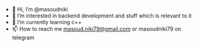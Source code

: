 - 👋 Hi, I’m @masoudniki
- 👀 I’m interested in backend development and stuff which is relevant to it
- 🌱 I’m currently learning c++
- 📫 How to reach me masoud.niki79@gmail.com or masoudniki79 on telegram

<!---
masoudniki/masoudniki is a ✨ special ✨ repository because its `README.md` (this file) appears on your GitHub profile.
You can click the Preview link to take a look at your changes.
--->
